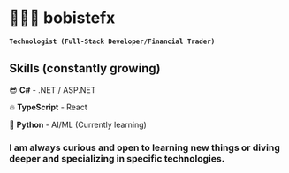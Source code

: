 # 🧑🏻‍💻 bobistefx

**`Technologist (Full-Stack Developer/Financial Trader)`**

## Skills (constantly growing)
😎 **C#** - .NET / ASP.NET

🔥 **TypeScript** - React

🤖 **Python** - AI/ML (Currently learning)

### I am always curious and open to learning new things or diving deeper and specializing in specific technologies.
